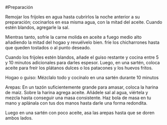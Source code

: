#Preparación

Remojar los frijoles en agua hasta cubrirlos la noche anterior a su preparación; cocinarlos en esa misma agua, con la mitad del aceite. Cuando estén blandos, agregarle la sal.

Mientras tanto, sofríe la carne molida en aceite a fuego medio alto añadiendo la mitad del hogao y revuélvelo bien. fríe los chicharrones hasta que queden tostados o al punto deseado.

Cuando los frijoles estén blandos, añade el guiso restante y cocina entre 5 y 10 minutos adicionales para darles espesor. Luego, en una sartén, coloca aceite para freír los plátanos dulces o los patacones y los huevos fritos.

Hogao o guiso: Mézclalo todo y cocínalo en una sartén durante 10 minutos

Arepas: En un tazón suficientemente grande para amasar, coloca la harina de maíz. Sobre la harina agrega aceite. Añádele sal al agua, viértela y mezcla hasta conseguir una masa consistente. Haz bola de masa en tu mano y aplánala con tus dos manos hasta darle una forma redondita. 

Luego en una sartén con poco aceite, asa las arepas hasta que se doren ambos lados.
